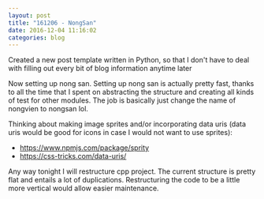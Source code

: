 ```yaml
---
layout: post
title: "161206 - NongSan"
date: 2016-12-04 11:16:02
categories: blog
---
```


Created a new post template written in Python, so that I don't have to deal with filling out every bit of blog information anytime later

Now setting up nong san. Setting up nong san is actually pretty fast, thanks to all the time that I spent on abstracting the structure and creating all kinds of test for other modules. The job is basically just change the name of nongvien to nongsan lol.

Thinking about making image sprites and/or incorporating data uris (data uris would be good for icons in case I would not want to use sprites):
- https://www.npmjs.com/package/sprity
- https://css-tricks.com/data-uris/

Any way tonight I will restructure cpp project. The current structure is pretty flat and entails a lot of duplications. Restructuring the code to be a little more vertical would allow easier maintenance.